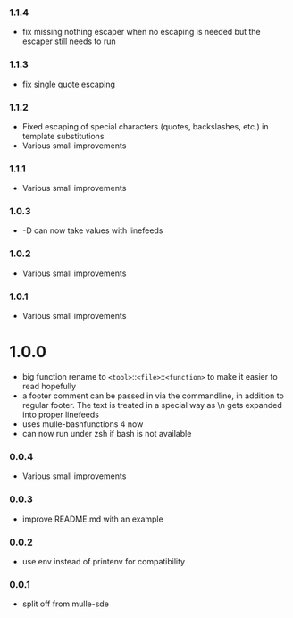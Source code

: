 ### 1.1.4

* fix missing nothing escaper when no escaping is needed but the escaper still needs to run

### 1.1.3

* fix single quote escaping

### 1.1.2

* Fixed escaping of special characters (quotes, backslashes, etc.) in template substitutions
* Various small improvements

### 1.1.1

* Various small improvements

### 1.0.3

* -D can now take values with linefeeds

### 1.0.2

* Various small improvements

### 1.0.1

* Various small improvements

# 1.0.0

* big function rename to `<tool>`::`<file>`::`<function>` to make it easier to read hopefully
* a footer comment can be passed in via the commandline, in addition to regular footer. The text is treated in a special way as \\n gets expanded into proper linefeeds
* uses mulle-bashfunctions 4 now
* can now run under zsh if bash is not available


### 0.0.4

* Various small improvements

### 0.0.3

* improve README.md with an example

### 0.0.2

* use env instead of printenv for compatibility

### 0.0.1

* split off from mulle-sde
